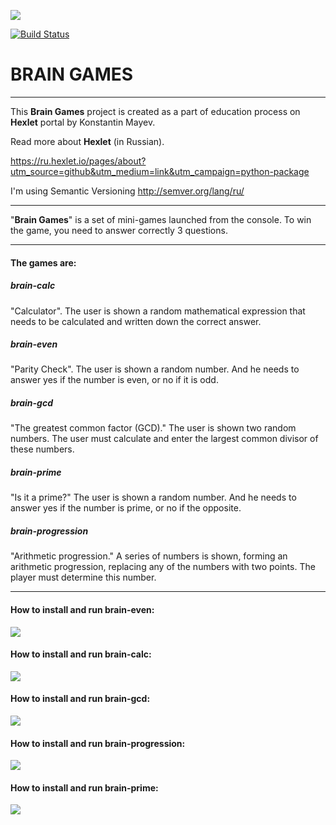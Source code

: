<a href="https://codeclimate.com/github/kmayev/python-project-lvl1/maintainability"><img src="https://api.codeclimate.com/v1/badges/06967d6e483291247be1/maintainability" /></a>

[![Build Status](https://travis-ci.com/kmayev/python-project-lvl1.svg?branch=master)](https://travis-ci.com/kmayev/python-project-lvl1)

BRAIN GAMES
==================
*****
This **Brain Games** project is created as a part of education process on **Hexlet** portal by Konstantin Mayev.

Read more about **Hexlet** (in Russian).

https://ru.hexlet.io/pages/about?utm_source=github&utm_medium=link&utm_campaign=python-package

I'm using Semantic Versioning http://semver.org/lang/ru/
***


"**Brain Games**" is a set of mini-games launched from the console. To win the game, you need to answer correctly 3 questions.
***

#### The games are:
##### brain-calc
"Calculator". The user is shown a random mathematical expression that needs to be calculated and written down the correct answer.
##### brain-even
"Parity Check". The user is shown a random number. And he needs to answer yes if the number is even, or no if it is odd.
##### brain-gcd
"The greatest common factor (GCD)." The user is shown two random numbers. The user must calculate and enter the largest common divisor of these numbers.
##### brain-prime
"Is it a prime?" The user is shown a random number. And he needs to answer yes if the number is prime, or no if the opposite.
##### brain-progression
"Arithmetic progression." A series of numbers is shown, forming an arithmetic progression, replacing any of the numbers with two points. The player must determine this number.
***

#### How to install and run brain-even:
<a href="https://asciinema.org/a/QCOPEQ7gJaVBk3Jiif1mhQujD" target="_blank"><img src="https://asciinema.org/a/QCOPEQ7gJaVBk3Jiif1mhQujD.svg" /></a>

#### How to install and run brain-calc:
<a href="https://asciinema.org/a/VPNmtjbLFHx6U6KKIZaMDNA5f" target="_blank"><img src="https://asciinema.org/a/VPNmtjbLFHx6U6KKIZaMDNA5f.svg" /></a>

#### How to install and run brain-gcd:
<a href="https://asciinema.org/a/vSxvF9FosMkbIKbSgd4fhy0m8" target="_blank"><img src="https://asciinema.org/a/vSxvF9FosMkbIKbSgd4fhy0m8.svg" /></a>

#### How to install and run brain-progression:
<a href="https://asciinema.org/a/BccX1S6YWS01pNUvusEi1YWOx" target="_blank"><img src="https://asciinema.org/a/BccX1S6YWS01pNUvusEi1YWOx.svg" /></a>

#### How to install and run brain-prime:
<a href="https://asciinema.org/a/fF51bwekIRiZ6E2roczW8xBNG" target="_blank"><img src="https://asciinema.org/a/fF51bwekIRiZ6E2roczW8xBNG.svg" /></a>